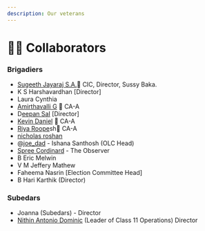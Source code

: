 ```yaml
---
description: Our veterans
---
```


# 🧑‍🔧 Collaborators

### Brigadiers

* [Sugeeth Jayaraj S.A.](https://app.gitbook.com/u/9Om3tUS42vUVpNcq3eN15t09EZU2 "mention")📣 CIC, Director, Sussy Baka.
* K S Harshavardhan \[Director]
* Laura Cynthia
* [Amirthavalli G](craftdocs://users?id=d88f2a8e-d7c9-c907-f725-5a572a912f01) 📣 CA-A
* D[eepan SaI](craftdocs://users?id=5ce369d5-9030-3396-e377-626a99465ad3) \[Director]
* [Kevin Daniel](craftdocs://users?id=01407a62-1739-6bfe-3bf1-18c2098bca9f) 📣 CA-A
* [Riya Roope](craftdocs://users?id=ed98a44b-4dad-ec3a-a7d8-5bd6d5e1df29)sh📣 CA-A
* [nicholas roshan](craftdocs://users?id=6884c750-5002-3ca6-2000-b0a1c299bf99)
* @[joe\_dad](craftdocs://users?id=e50b84bb-eec9-41a7-8e64-b292e7832ed7) - Ishana Santhosh (OLC Head)
* [Spree Cordinard](craftdocs://users?id=4fe7947d-f710-def6-b7df-d09758a61554) - The Observer
* B Eric Melwin&#x20;
* V M Jeffery Mathew
* Faheema Nasrin \[Election Committee Head]
* B Hari Karthik (Director)

### Subedars

* Joanna (Subedars) - Director
* [Nithin Antonio Dominic](craftdocs://users?id=4a5a5bc4-10af-4bcd-0929-b86cbb8a1bcd) (Leader of Class 11 Operations) Director

